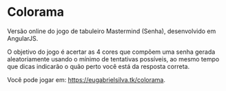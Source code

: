 # Colorama
Versão online do jogo de tabuleiro Mastermind (Senha), desenvolvido em AngularJS.

O objetivo do jogo é acertar as 4 cores que compõem uma senha gerada aleatoriamente usando o mínimo de tentativas possíveis, ao mesmo tempo que dicas indicarão o quão perto você está da resposta correta.

Você pode jogar em: https://eugabrielsilva.tk/colorama.